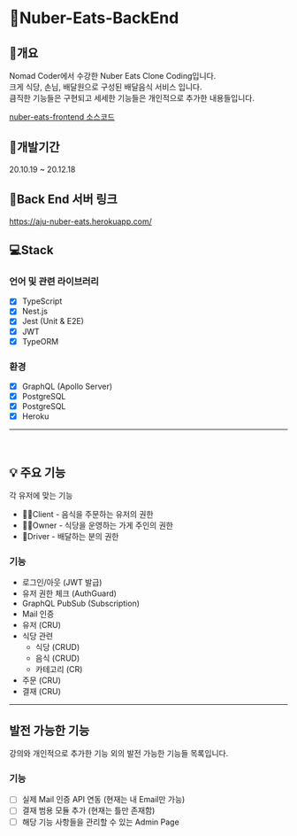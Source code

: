# 🍔Nuber-Eats-BackEnd

## 📖개요
Nomad Coder에서 수강한 Nuber Eats Clone Coding입니다.<br />
크게 식당, 손님, 배달원으로 구성된 배달음식 서비스 입니다.<br />
큼직한 기능들은 구현되고 세세한 기능들은 개인적으로 추가한 내용들입니다.

[nuber-eats-frontend 소스코드](../../../nuber-eats-frontend)

## 📆개발기간
20.10.19 ~ 20.12.18

## 🔗Back End 서버 링크
https://aju-nuber-eats.herokuapp.com/

## 💻Stack
### 언어 및 관련 라이브러리
 - [X] TypeScript
 - [X] Nest.js
 - [X] Jest (Unit & E2E)
 - [X] JWT
 - [X] TypeORM

### 환경
 - [X] GraphQL (Apollo Server)
 - [X] PostgreSQL
 - [X] PostgreSQL
 - [X] Heroku

<hr />
<br />

## 💡 주요 기능
각 유저에 맞는 기능
 - 🙍‍♂Client - 음식을 주문하는 유저의 권한
 - 👨‍🍳Owner - 식당을 운영하는 가게 주인의 권한
 - 🛵Driver - 배달하는 분의 권한

### 기능
 - 로그인/아웃 (JWT 발급)
 - 유저 권한 체크 (AuthGuard)
 - GraphQL PubSub (Subscription)
 - Mail 인증
 - 유저 (CRU)
 - 식당 관련
   - 식당 (CRUD)
   - 음식 (CRUD)
   - 카테고리 (CR)
 - 주문 (CRU)
 - 결재 (CRU)

<hr />

## 발전 가능한 기능
강의와 개인적으로 추가한 기능 외의 발전 가능한 기능들 목록입니다.

### 기능
 - [ ] 실제 Mail 인증 API 연동 (현재는 내 Email만 가능)
 - [ ] 결재 범용 모듈 추가 (현재는 틀만 존재함)
 - [ ] 해당 기능 사항들을 관리할 수 있는 Admin Page
